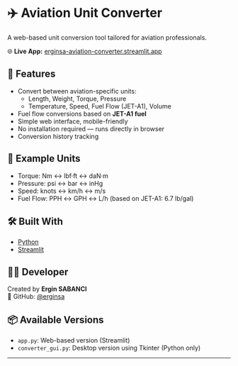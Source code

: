 # ✈️ Aviation Unit Converter

A web-based unit conversion tool tailored for aviation professionals.

🌐 **Live App:** [erginsa-aviation-converter.streamlit.app](https://erginsa-aviation-converter.streamlit.app)

## 🔧 Features

- Convert between aviation-specific units:
  - Length, Weight, Torque, Pressure
  - Temperature, Speed, Fuel Flow (JET-A1), Volume
- Fuel flow conversions based on **JET-A1 fuel**
- Simple web interface, mobile-friendly
- No installation required — runs directly in browser
- Conversion history tracking

## 🧪 Example Units

- Torque: Nm ↔ lbf·ft ↔ daN·m
- Pressure: psi ↔ bar ↔ inHg
- Speed: knots ↔ km/h ↔ m/s
- Fuel Flow: PPH ↔ GPH ↔ L/h (based on JET-A1: 6.7 lb/gal)

## 🛠️ Built With

- [Python](https://www.python.org/)
- [Streamlit](https://streamlit.io/)

## 👨‍💻 Developer

Created by **Ergin SABANCI**  
📎 GitHub: [@erginsa](https://github.com/erginsa)


## 📦 Available Versions

- `app.py`: Web-based version (Streamlit)
- `converter_gui.py`: Desktop version using Tkinter (Python only)
---
